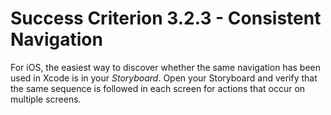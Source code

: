 # Success Criterion 3.2.3 - Consistent Navigation

For iOS, the easiest way to discover whether the same navigation has been used in Xcode is in your _Storyboard_. Open your Storyboard and verify that the same sequence is followed in each screen for actions that occur on multiple screens.